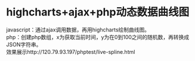 # highcharts+ajax+php动态数据曲线图
javascript：通过ajax调用数据，再用highcharts绘制曲线图。<br>
php：创建php数组，x为获取当前时间，y为在0到100之间的随机数，再转换成JSON字符串。<br>
效果展示http://120.79.93.197/phptest/live-spline.html<br>
